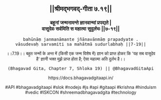 <center><h2>||श्रीमद्‍भगवद्‍-गीता ७.१९||</h2>
<h3>बहूनां जन्मनामन्ते ज्ञानवान्मां प्रपद्यते |<br/>वासुदेवः सर्वमिति स महात्मा सुदुर्लभः ||७-१९||</h3>
<pre>bahūnāṃ janmanāmante jñānavānmāṃ prapadyate .<br/>vāsudevaḥ sarvamiti sa mahātmā sudurlabhaḥ ||7-19||</pre>
<p>।।7.19।। बहुत जन्मों के अन्त में (किसी एक जन्म विशेष में) ज्ञान को प्राप्त होकर कि 'यह सब वासुदेव है' ज्ञानी भक्त मुझे प्राप्त होता है; ऐसा महात्मा अति दुर्लभ है।।</p>
<pre>(Bhagavad Gita, Chapter 7, Shloka 19) || @BhagavadGitaApi</pre><p>https://docs.bhagavadgitaapi.in/</p><p>#API #bhagavadgitaapi #slok #nodejs #js #api #gitaapi #krishna #hinduism #vedic #ISKCON #shreemadbhagavadgita #technology</p></center>